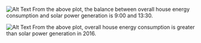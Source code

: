 
![Alt Text](https://github.com/rmiaous/house-energy-consumption/blob/gh-pages/img/Energy%20Consumption%20and%20Solar%20Generation.png)
From the above plot, the balance between overall house energy consumption and solar power generation is 9:00 and 13:30.

![Alt Text](https://github.com/rmiaous/house-energy-consumption/blob/gh-pages/img/Energy%20Consumption%20and%20Solar%20Generation%20per%20Month.png)
From the above plot, overall house energy consumption is greater than solar power generation in 2016.


